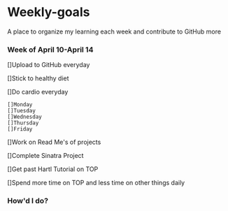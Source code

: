 # Weekly-goals
A place to organize my learning each week and contribute to GitHub more

### Week of April 10-April 14

[]Upload to GitHub everyday

[]Stick to healthy diet

[]Do cardio everyday

    []Monday
    []Tuesday
    []Wednesday
    []Thursday
    []Friday


[]Work on Read Me's of projects

[]Complete Sinatra Project

[]Get past Hartl Tutorial on TOP

[]Spend more time on TOP and less time on other things daily

### How'd I do?

